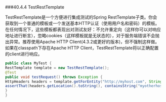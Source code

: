 ###40.4.4 TestRestTemplate

TestRestTemplate是一个方便进行集成测试的Spring RestTemplate子类。你会获取到一个普通的模板或一个发送基本HTTP认证（使用用户名和密码）的模板。在任何情况下，这些模板都表现出对测试友好：不允许重定向（这样你可以对响应地址进行断言），忽略cookies（这样模板就是无状态的），对于服务端错误不会抛出异常。推荐使用Apache HTTP Client(4.3.2或更好的版本)，但不强制这样做。如果在classpath下存在Apache HTTP Client，TestRestTemplate将以正确配置的client进行响应。
```java
public class MyTest {
RestTemplate template = new TestRestTemplate();
@Test
public void testRequest() throws Exception {
HttpHeaders headers = template.getForEntity("http://myhost.com", String.class).getHeaders();
assertThat(headers.getLocation().toString(), containsString("myotherhost"));
}
}
```
